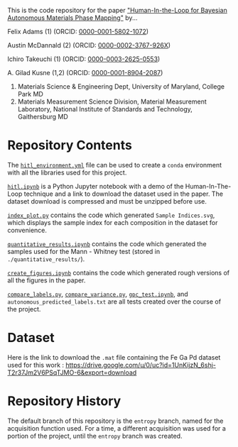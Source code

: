 This is the code repository for the paper ["Human-In-the-Loop for Bayesian Autonomous Materials Phase Mapping"](https://arxiv.org/abs/2306.10406) by...

Felix Adams (1) (ORCID: [0000-0001-5802-1072](https://orcid.org/0000-0001-5802-1072))

Austin McDannald (2) (ORCID: [0000-0002-3767-926X](https://orcid.org/0000-0002-3767-926X))

Ichiro Takeuchi (1) (ORCID: [0000-0003-2625-0553](https://orcid.org/0000-0003-2625-0553))

A. Gilad Kusne (1,2) (ORCID: [0000-0001-8904-2087](https://orcid.org/0000-0001-8904-2087))

1. Materials Science & Engineering Dept, University of Maryland, College Park MD
2. Materials Measurement Science Division, Material Measurement Laboratory, National Institute of Standards and Technology, Gaithersburg MD

# Repository Contents
The [`hitl_environment.yml`](hitl_environment.yml) file can be used to create a `conda` environment with all the libraries used for this project.

[`hitl.ipynb`](hitl.ipynb) is a Python Jupyter notebook with a demo of the Human-In-The-Loop technique and a link to download the dataset used in the paper. The dataset download is compressed and must be unzipped before use.

[`index_plot.py`](index_plot.py) contains the code which generated `Sample Indices.svg`, which displays the sample index for each composition in the dataset for convenience.

[`quantitative_results.ipynb`](quantitative_results.ipynb) contains the code which generated the samples used for the Mann - Whitney test (stored in `./quantitative_results/`).

[`create_figures.ipynb`](create_figure.ipynb) contains the code which generated rough versions of all the figures in the paper. 

[`compare_labels.py`](compare_labels.py), [`compare_variance.py`](compare_variance.py), [`gpc_test.ipynb`](gpc_test.ipynb), and `autonomous_predicted_labels.txt` are all tests created over the course of the project.

# Dataset
Here is the link to download the `.mat` file containing the Fe Ga Pd dataset used for this work : https://drive.google.com/u/0/uc?id=1UnKijzN_6shj-T2r37Jm2V6PSqTJMO-6&export=download

# Repository History
The default branch of this repository is the `entropy` branch, named for the acquisition function used. For a time, a different acquisition was used for a portion of the project, until the `entropy` branch was created.

